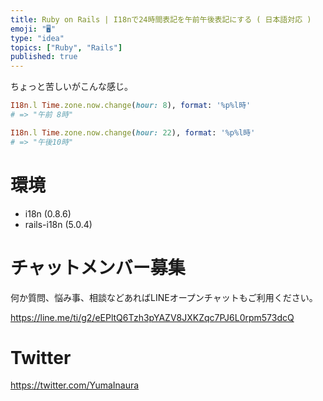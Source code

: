 ```yaml
---
title: Ruby on Rails | I18nで24時間表記を午前午後表記にする ( 日本語対応 )
emoji: "🖥"
type: "idea"
topics: ["Ruby", "Rails"]
published: true
---
```


ちょっと苦しいがこんな感じ。

```rb
I18n.l Time.zone.now.change(hour: 8), format: '%p%l時'
# => "午前 8時"
```

```rb
I18n.l Time.zone.now.change(hour: 22), format: '%p%l時'
# => "午後10時"
```

# 環境

- i18n (0.8.6)
- rails-i18n (5.0.4)
  








<!-- Update From Qiita API -->

# チャットメンバー募集


何か質問、悩み事、相談などあればLINEオープンチャットもご利用ください。

https://line.me/ti/g2/eEPltQ6Tzh3pYAZV8JXKZqc7PJ6L0rpm573dcQ





# Twitter


https://twitter.com/YumaInaura


<!-- Update From Qiita API -->


